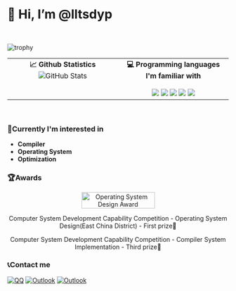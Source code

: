 # 👋 Hi, I’m @lltsdyp
<br>

![trophy](https://github-profile-trophy.vercel.app/?username=lltsdyp&theme=flat&column=9&no-bg=true)

<div align="center">
<table>
  <tr>
    <td valign="top" width="50%" align="center">
      <b>📈 Github Statistics</b>
      <img src="https://github-readme-stats.vercel.app/api?username=lltsdyp&hide_border=true&hide_title=true&theme=transparent" alt="GitHub Stats" />
    </td>
    <td valign="top" width="50%" align="center">
      <b>💻 Programming languages I'm familiar with</b><br><br>
      <img src="https://img.shields.io/badge/C-00599C.svg?logo=c&logoColor=white&style=for-the-badge" />
      <img src="https://img.shields.io/badge/C++-00599C.svg?logo=c%2B%2B&logoColor=white&style=for-the-badge" />
      <img src="https://img.shields.io/badge/C%23-239120.svg?logo=c-sharp&logoColor=white&style=for-the-badge" />
      <img src="https://img.shields.io/badge/Python-14354C.svg?logo=python&logoColor=white&style=for-the-badge" />
      <img src="https://img.shields.io/badge/Rust-000000.svg?logo=Rust&logoColor=white&style=for-the-badge" />
    </td>
  </tr>
</table>

</div>

<br>

### 🎯Currently I'm interested in
- **Compiler**
- **Operating System**
- **Optimization**

### 🏆Awards
<div align="center">
  <img src="https://os.educg.net/img/logo.5daf9029.png" alt="Operating System Design Award" width="167" height="37">
  <p>Computer System Development Capability Competition - Operating System Design(East China District) - First prize🥇</p>
  <p>Computer System Development Capability Competition - Compiler System Implementation - Third prize🥉</p>
</div>

### 📞Contact me
[![QQ](https://img.shields.io/badge/QQ-3282F6?logo=tencent-qq&logoColor=white&style=for-the-badge)](https://qm.qq.com/q/ciYLQUnjmU)
[![Outlook](https://img.shields.io/badge/Outlook-50F6FF?logo-outlook&logoColor=white&style=for-the-badge)](mailto:jizimo0430@outlook.com)
[![Outlook](https://img.shields.io/badge/Gitee-D41F0F?logo-gitee&logoColor=white&style=for-the-badge)](https://gitee.com/lltsdyp)
